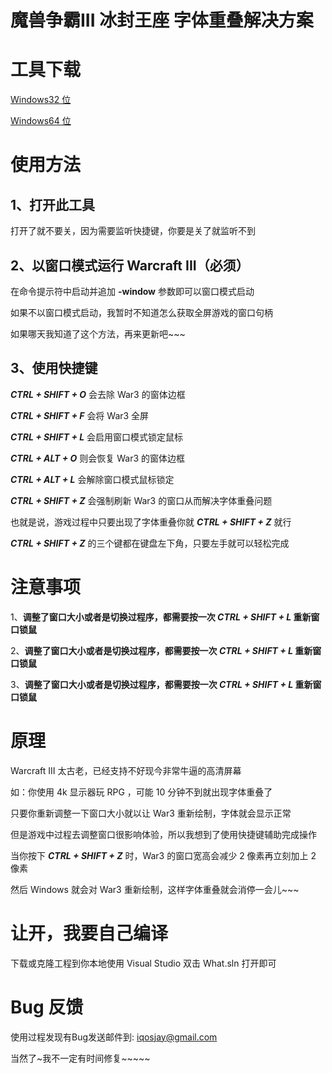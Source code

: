 # 魔兽争霸III 冰封王座 字体重叠解决方案

# 工具下载

[Windows32 位](https://github.com/iqosjay/What/releases/download/v1.0.0/What32.exe)

[Windows64 位](https://github.com/iqosjay/What/releases/download/v1.0.0/What64.exe)

# 使用方法
## 1、打开此工具
打开了就不要关，因为需要监听快捷键，你要是关了就监听不到

## 2、以窗口模式运行 Warcraft III（必须）
在命令提示符中启动并追加 **-window** 参数即可以窗口模式启动

如果不以窗口模式启动，我暂时不知道怎么获取全屏游戏的窗口句柄

如果哪天我知道了这个方法，再来更新吧~~~

## 3、使用快捷键

***CTRL + SHIFT + O*** 会去除 War3 的窗体边框

***CTRL + SHIFT + F*** 会将 War3 全屏

***CTRL + SHIFT + L*** 会启用窗口模式锁定鼠标

***CTRL + ALT + O*** 则会恢复 War3 的窗体边框

***CTRL + ALT + L*** 会解除窗口模式鼠标锁定

***CTRL + SHIFT + Z*** 会强制刷新 War3 的窗口从而解决字体重叠问题

也就是说，游戏过程中只要出现了字体重叠你就 ***CTRL + SHIFT + Z*** 就行

***CTRL + SHIFT + Z*** 的三个键都在键盘左下角，只要左手就可以轻松完成

# 注意事项

1、**调整了窗口大小或者是切换过程序，都需要按一次 ***CTRL + SHIFT + L*** 重新窗口锁鼠**

2、**调整了窗口大小或者是切换过程序，都需要按一次 ***CTRL + SHIFT + L*** 重新窗口锁鼠**

3、**调整了窗口大小或者是切换过程序，都需要按一次 ***CTRL + SHIFT + L*** 重新窗口锁鼠**

# 原理
Warcraft III 太古老，已经支持不好现今非常牛逼的高清屏幕

如：你使用 4k 显示器玩 RPG ，可能 10 分钟不到就出现字体重叠了

只要你重新调整一下窗口大小就以让 War3 重新绘制，字体就会显示正常

但是游戏中过程去调整窗口很影响体验，所以我想到了使用快捷键辅助完成操作

当你按下 ***CTRL + SHIFT + Z*** 时，War3 的窗口宽高会减少 2 像素再立刻加上 2 像素

然后 Windows 就会对 War3 重新绘制，这样字体重叠就会消停一会儿~~~

# 让开，我要自己编译
下载或克隆工程到你本地使用 Visual Studio 双击 What.sln 打开即可

# Bug 反馈
使用过程发现有Bug发送邮件到: iqosjay@gmail.com 

当然了~我不一定有时间修复~~~~~
